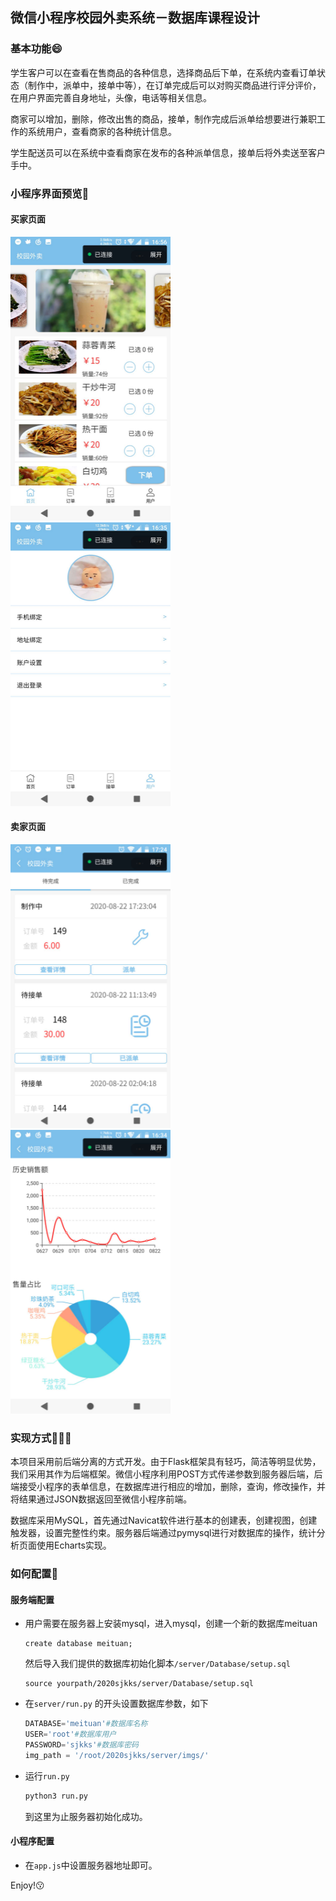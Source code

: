## 微信小程序校园外卖系统－数据库课程设计

### 基本功能😄

学生客户可以在查看在售商品的各种信息，选择商品后下单，在系统内查看订单状态（制作中，派单中，接单中等），在订单完成后可以对购买商品进行评分评价，在用户界面完善自身地址，头像，电话等相关信息。

商家可以增加，删除，修改出售的商品，接单，制作完成后派单给想要进行兼职工作的系统用户，查看商家的各种统计信息。

学生配送员可以在系统中查看商家在发布的各种派单信息，接单后将外卖送至客户手中。

### 小程序界面预览👀

#### 买家页面

![img](README/wpse5kaQF.png)![img](README/wps1KO96p.png)

#### 卖家页面

![img](README/wpsg0DdOO.png)![img](README/wpsDBeYYv.png)

### 实现方式👨🏼‍💻

本项目采用前后端分离的方式开发。由于Flask框架具有轻巧，简洁等明显优势，我们采用其作为后端框架。微信小程序利用POST方式传递参数到服务器后端，后端接受小程序的表单信息，在数据库进行相应的增加，删除，查询，修改操作，并将结果通过JSON数据返回至微信小程序前端。

数据库采用MySQL，首先通过Navicat软件进行基本的创建表，创建视图，创建触发器，设置完整性约束。服务器后端通过pymysql进行对数据库的操作，统计分析页面使用Echarts实现。

### 如何配置🔧

#### 服务端配置

- 用户需要在服务器上安装mysql，进入mysql，创建一个新的数据库meituan

  ```mysql
  create database meituan;
  ```

  然后导入我们提供的数据库初始化脚本`/server/Database/setup.sql`

  ```mysql
  source yourpath/2020sjkks/server/Database/setup.sql
  ```

- 在`server/run.py` 的开头设置数据库参数，如下

  ```python
  DATABASE='meituan'#数据库名称
  USER='root'#数据库用户
  PASSWORD='sjkks'#数据库密码
  img_path = '/root/2020sjkks/server/imgs/'
  ```

- 运行`run.py`

  ```bash
  python3 run.py
  ```

  到这里为止服务器初始化成功。

#### 小程序配置

- 在`app.js`中设置服务器地址即可。

Enjoy!😗